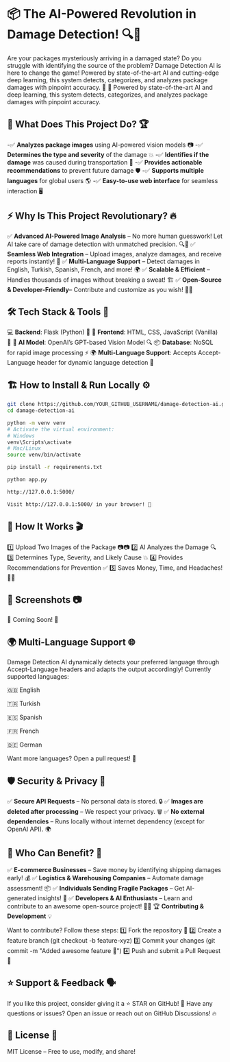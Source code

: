 # 📦 The AI-Powered Revolution in Damage Detection! 🔍🤖  

Are your packages mysteriously arriving in a damaged state? Do you struggle with identifying the source of the problem? Damage Detection AI is here to change the game! Powered by state-of-the-art AI and cutting-edge deep learning, this system detects, categorizes, and analyzes package damages with pinpoint accuracy. 🚀
🚀 Powered by state-of-the-art AI and deep learning, this system detects, categorizes, and analyzes package damages with pinpoint accuracy.  
## 🎯 What Does This Project Do? 🏆

-✅ **Analyzes package images** using AI-powered vision models 📷
-✅ **Determines the type and severity** of the damage 💥
-✅ **Identifies if the damage** was caused during transportation 🚚
-✅ **Provides actionable recommendations** to prevent future damage 🛡️
-✅ **Supports multiple languages** for global users 🌎
-✅ **Easy-to-use web interface** for seamless interaction 🖥️

## ⚡ Why Is This Project Revolutionary? 🔥

✅ **Advanced AI-Powered Image Analysis** – No more human guesswork! Let AI take care of damage detection with unmatched precision. 🔍🤖
✅ **Seamless Web Integration** – Upload images, analyze damages, and receive reports instantly! 🚀
✅ **Multi-Language Support** – Detect damages in English, Turkish, Spanish, French, and more! 🌍
✅ **Scalable & Efficient** – Handles thousands of images without breaking a sweat! 🏗️
✅ **Open-Source & Developer-Friendly**– Contribute and customize as you wish! 👨‍💻

## 🛠️ Tech Stack & Tools 🔧

💻 **Backend**: Flask (Python) 🐍
🎨 **Frontend**: HTML, CSS, JavaScript (Vanilla) 🎨
🤖 **AI Model**: OpenAI’s GPT-based Vision Model 🔍
📦 **Database**: NoSQL for rapid image processing ⚡
🌍 **Multi-Language Support**: Accepts Accept-Language header for dynamic language detection 📢

## 🏗️ How to Install & Run Locally ⚙️

```bash
git clone https://github.com/YOUR_GITHUB_USERNAME/damage-detection-ai.git
cd damage-detection-ai

python -m venv venv
# Activate the virtual environment:
# Windows
venv\Scripts\activate
# Mac/Linux
source venv/bin/activate

pip install -r requirements.txt

python app.py

http://127.0.0.1:5000/

Visit http://127.0.0.1:5000/ in your browser! 🎉
```
## 🚀 How It Works 🎬

1️⃣ Upload Two Images of the Package 📷📷
2️⃣ AI Analyzes the Damage 🔍
3️⃣ Determines Type, Severity, and Likely Cause 💥
4️⃣ Provides Recommendations for Prevention ✅
5️⃣ Saves Money, Time, and Headaches! 🤑💡

## 📸 Screenshots 📷

🚧 Coming Soon! 🚧

## 🌍 Multi-Language Support 🌐

Damage Detection AI dynamically detects your preferred language through Accept-Language headers and adapts the output accordingly! Currently supported languages:

🇬🇧 English

🇹🇷 Turkish

🇪🇸 Spanish

🇫🇷 French

🇩🇪 German

Want more languages? Open a pull request! 💪

## 🛡️ Security & Privacy 🔐

✅ **Secure API Requests**  – No personal data is stored. 🔒
✅ **Images are deleted after processing** – We respect your privacy. 🗑️
✅ **No external dependencies** – Runs locally without internet dependency (except for OpenAI API). 🌍

## 🎯 Who Can Benefit? 👥

✅ **E-commerce Businesses** – Save money by identifying shipping damages early! 💰
✅ **Logistics & Warehousing Companies** – Automate damage assessment! 📦
✅ **Individuals Sending Fragile Packages** – Get AI-generated insights! 🎁
✅ **Developers & AI Enthusiasts** – Learn and contribute to an awesome open-source project! 👨‍💻
🏆 **Contributing & Development** 💡

Want to contribute? Follow these steps:
1️⃣ Fork the repository 🍴
2️⃣ Create a feature branch (git checkout -b feature-xyz)
3️⃣ Commit your changes (git commit -m "Added awesome feature 🚀")
4️⃣ Push and submit a Pull Request 📩

## ⭐ Support & Feedback 🗣️

If you like this project, consider giving it a ⭐ STAR on GitHub! 💖
Have any questions or issues? Open an issue or reach out on GitHub Discussions! 🔥

## 📜 License 📄

MIT License – Free to use, modify, and share!

